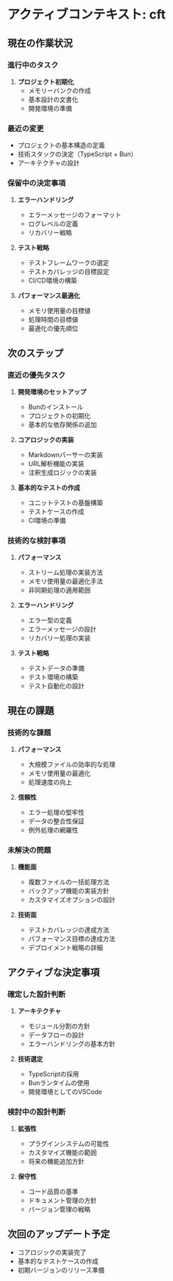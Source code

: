 # アクティブコンテキスト: cft

## 現在の作業状況

### 進行中のタスク
1. **プロジェクト初期化**
   - メモリーバンクの作成
   - 基本設計の文書化
   - 開発環境の準備

### 最近の変更
- プロジェクトの基本構造の定義
- 技術スタックの決定（TypeScript + Bun）
- アーキテクチャの設計

### 保留中の決定事項
1. **エラーハンドリング**
   - エラーメッセージのフォーマット
   - ログレベルの定義
   - リカバリー戦略

2. **テスト戦略**
   - テストフレームワークの選定
   - テストカバレッジの目標設定
   - CI/CD環境の構築

3. **パフォーマンス最適化**
   - メモリ使用量の目標値
   - 処理時間の目標値
   - 最適化の優先順位

## 次のステップ

### 直近の優先タスク
1. **開発環境のセットアップ**
   - Bunのインストール
   - プロジェクトの初期化
   - 基本的な依存関係の追加

2. **コアロジックの実装**
   - Markdownパーサーの実装
   - URL解析機能の実装
   - 注釈生成ロジックの実装

3. **基本的なテストの作成**
   - ユニットテストの基盤構築
   - テストケースの作成
   - CI環境の準備

### 技術的な検討事項
1. **パフォーマンス**
   - ストリーム処理の実装方法
   - メモリ使用量の最適化手法
   - 非同期処理の適用範囲

2. **エラーハンドリング**
   - エラー型の定義
   - エラーメッセージの設計
   - リカバリー処理の実装

3. **テスト戦略**
   - テストデータの準備
   - テスト環境の構築
   - テスト自動化の設計

## 現在の課題

### 技術的な課題
1. **パフォーマンス**
   - 大規模ファイルの効率的な処理
   - メモリ使用量の最適化
   - 処理速度の向上

2. **信頼性**
   - エラー処理の堅牢性
   - データの整合性保証
   - 例外処理の網羅性

### 未解決の問題
1. **機能面**
   - 複数ファイルの一括処理方法
   - バックアップ機能の実装方針
   - カスタマイズオプションの設計

2. **技術面**
   - テストカバレッジの達成方法
   - パフォーマンス目標の達成方法
   - デプロイメント戦略の詳細

## アクティブな決定事項

### 確定した設計判断
1. **アーキテクチャ**
   - モジュール分割の方針
   - データフローの設計
   - エラーハンドリングの基本方針

2. **技術選定**
   - TypeScriptの採用
   - Bunランタイムの使用
   - 開発環境としてのVSCode

### 検討中の設計判断
1. **拡張性**
   - プラグインシステムの可能性
   - カスタマイズ機能の範囲
   - 将来の機能追加方針

2. **保守性**
   - コード品質の基準
   - ドキュメント管理の方針
   - バージョン管理の戦略

## 次回のアップデート予定
- コアロジックの実装完了
- 基本的なテストケースの作成
- 初期バージョンのリリース準備
